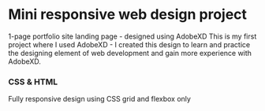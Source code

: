 # Mini responsive web design project

1-page portfolio site landing page - designed using AdobeXD
This is my first project where I used AdobeXD - I created this design to learn and practice the designing element of web development and gain more experience with AdobeXD.

### CSS & HTML

Fully responsive design using CSS grid and flexbox only
